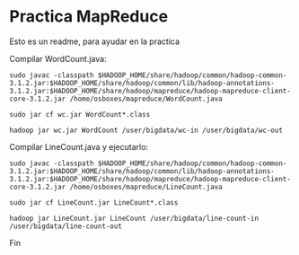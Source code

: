# Practica MapReduce

Esto es un readme, para ayudar en la practica

Compilar WordCount.java:

```commandline
sudo javac -classpath $HADOOP_HOME/share/hadoop/common/hadoop-common-3.1.2.jar:$HADOOP_HOME/share/hadoop/common/lib/hadoop-annotations-3.1.2.jar:$HADOOP_HOME/share/hadoop/mapreduce/hadoop-mapreduce-client-core-3.1.2.jar /home/osboxes/mapreduce/WordCount.java

sudo jar cf wc.jar WordCount*.class
```


```
hadoop jar wc.jar WordCount /user/bigdata/wc-in /user/bigdata/wc-out
```


Compilar LineCount.java  y ejecutarlo:
```
sudo javac -classpath $HADOOP_HOME/share/hadoop/common/hadoop-common-3.1.2.jar:$HADOOP_HOME/share/hadoop/common/lib/hadoop-annotations-3.1.2.jar:$HADOOP_HOME/share/hadoop/mapreduce/hadoop-mapreduce-client-core-3.1.2.jar /home/osboxes/mapreduce/LineCount.java

sudo jar cf LineCount.jar LineCount*.class

hadoop jar LineCount.jar LineCount /user/bigdata/line-count-in /user/bigdata/line-count-out

```



Fin